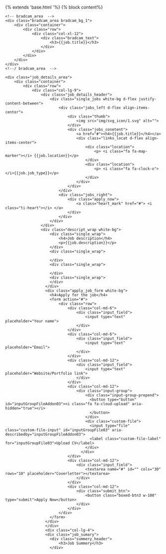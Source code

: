 {% extends 'base.html '%}
{% block content%}


    <!-- bradcam_area  -->
    <div class="bradcam_area bradcam_bg_1">
        <div class="container">
            <div class="row">
                <div class="col-xl-12">
                    <div class="bradcam_text">
                        <h3>{{job.title}}</h3>
                    </div>
                </div>
            </div>
        </div>
    </div>
    <!--/ bradcam_area  -->

    <div class="job_details_area">
        <div class="container">
            <div class="row">
                <div class="col-lg-9">
                    <div class="job_details_header">
                        <div class="single_jobs white-bg d-flex justify-content-between">
                            <div class="jobs_left d-flex align-items-center">
                                <div class="thumb">
                                    <img src="img/svg_icon/1.svg" alt="">
                                </div>
                                <div class="jobs_conetent">
                                    <a href="#"><h4>{{job.title}}</h4></a>
                                    <div class="links_locat d-flex align-items-center">
                                        <div class="location">
                                            <p> <i class="fa fa-map-marker"></i> {{job.location}}</p>
                                        </div>
                                        <div class="location">
                                            <p> <i class="fa fa-clock-o"></i>{{job.job_type}}</p>
                                        </div>
                                    </div>
                                </div>
                            </div>
                            <div class="jobs_right">
                                <div class="apply_now">
                                    <a class="heart_mark" href="#"> <i class="ti-heart"></i> </a>
                                </div>
                            </div>
                        </div>
                    </div>
                    <div class="descript_wrap white-bg">
                        <div class="single_wrap">
                            <h4>Job description</h4>
                            <p>{{job.description}}</p>
                        </div>
                        <div class="single_wrap">

                        </div>
                        <div class="single_wrap">

                        </div>
                        <div class="single_wrap">
                        </div>
                      </div>
                      <div class="apply_job_form white-bg">
                        <h4>Apply for the job</h4>
                        <form action="#">
                            <div class="row">
                                <div class="col-md-6">
                                    <div class="input_field">
                                        <input type="text" placeholder="Your name">
                                    </div>
                                </div>
                                <div class="col-md-6">
                                    <div class="input_field">
                                        <input type="text" placeholder="Email">
                                    </div>
                                </div>
                                <div class="col-md-12">
                                    <div class="input_field">
                                        <input type="text" placeholder="Website/Portfolio link">
                                    </div>
                                </div>
                                <div class="col-md-12">
                                    <div class="input-group">
                                        <div class="input-group-prepend">
                                          <button type="button" id="inputGroupFileAddon03"><i class="fa fa-cloud-upload" aria-hidden="true"></i>
                                          </button>
                                        </div>
                                        <div class="custom-file">
                                          <input type="file" class="custom-file-input" id="inputGroupFile03" aria-describedby="inputGroupFileAddon03">
                                          <label class="custom-file-label" for="inputGroupFile03">Upload CV</label>
                                        </div>
                                      </div>
                                </div>
                                <div class="col-md-12">
                                    <div class="input_field">
                                        <textarea name="#" id="" cols="30" rows="10" placeholder="Coverletter"></textarea>
                                    </div>
                                </div>
                                <div class="col-md-12">
                                    <div class="submit_btn">
                                        <button class="boxed-btn3 w-100" type="submit">Apply Now</button>
                                    </div>
                                </div>
                            </div>
                        </form>
                      </div>
                      </div>
                      <div class="col-lg-4">
                      <div class="job_sumary">
                        <div class="summery_header">
                            <h3>Job Summery</h3>
                        </div>

